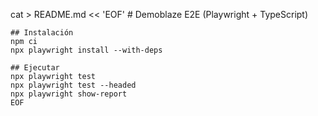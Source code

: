 cat > README.md << 'EOF'
    # Demoblaze E2E (Playwright + TypeScript)

    ## Instalación
    npm ci
    npx playwright install --with-deps

    ## Ejecutar
    npx playwright test
    npx playwright test --headed
    npx playwright show-report
    EOF 